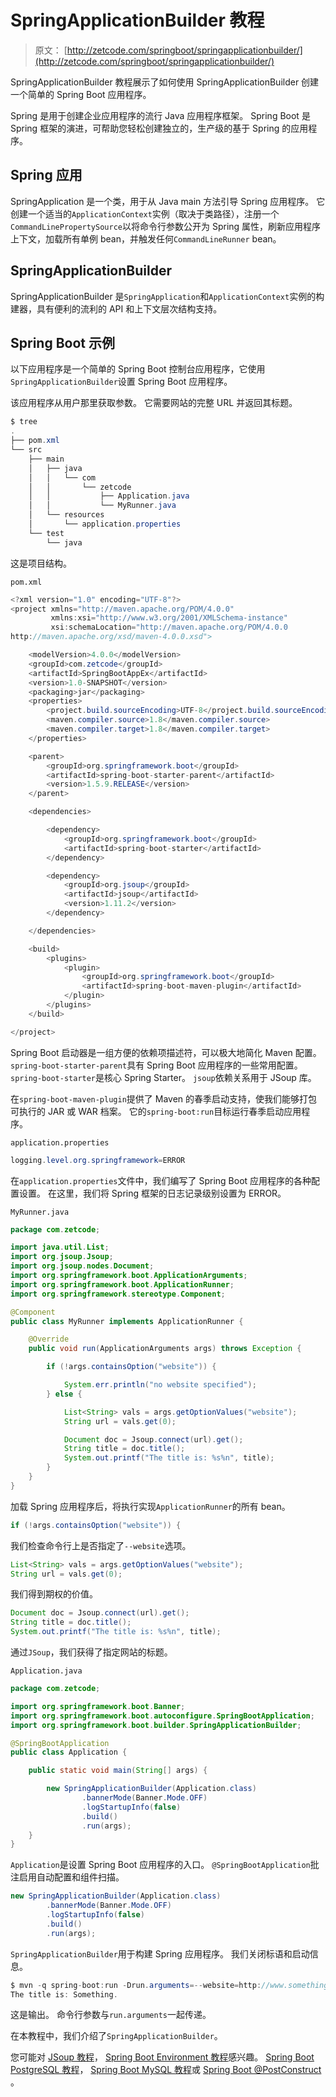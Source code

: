 # SpringApplicationBuilder 教程

> 原文： [http://zetcode.com/springboot/springapplicationbuilder/](http://zetcode.com/springboot/springapplicationbuilder/)

SpringApplicationBuilder 教程展示了如何使用 SpringApplicationBuilder 创建一个简单的 Spring Boot 应用程序。

Spring 是用于创建企业应用程序的流行 Java 应用程序框架。 Spring Boot 是 Spring 框架的演进，可帮助您轻松创建独立的，生产级的基于 Spring 的应用程序。

## Spring 应用

SpringApplication 是一个类，用于从 Java main 方法引导 Spring 应用程序。 它创建一个适当的`ApplicationContext`实例（取决于类路径），注册一个`CommandLinePropertySource`以将命令行参数公开为 Spring 属性，刷新应用程序上下文，加载所有单例 bean，并触发任何`CommandLineRunner` bean。

## SpringApplicationBuilder

SpringApplicationBuilder 是`SpringApplication`和`ApplicationContext`实例的构建器，具有便利的流利的 API 和上下文层次结构支持。

## Spring Boot 示例

以下应用程序是一个简单的 Spring Boot 控制台应用程序，它使用`SpringApplicationBuilder`设置 Spring Boot 应用程序。

该应用程序从用户那里获取参数。 它需要网站的完整 URL 并返回其标题。

```java
$ tree
.
├── pom.xml
└── src
    ├── main
    │   ├── java
    │   │   └── com
    │   │       └── zetcode
    │   │           ├── Application.java
    │   │           └── MyRunner.java
    │   └── resources
    │       └── application.properties
    └── test
        └── java

```

这是项目结构。

`pom.xml`

```java
<?xml version="1.0" encoding="UTF-8"?>
<project xmlns="http://maven.apache.org/POM/4.0.0" 
         xmlns:xsi="http://www.w3.org/2001/XMLSchema-instance" 
         xsi:schemaLocation="http://maven.apache.org/POM/4.0.0 
http://maven.apache.org/xsd/maven-4.0.0.xsd">

    <modelVersion>4.0.0</modelVersion>
    <groupId>com.zetcode</groupId>
    <artifactId>SpringBootAppEx</artifactId>
    <version>1.0-SNAPSHOT</version>
    <packaging>jar</packaging>
    <properties>
        <project.build.sourceEncoding>UTF-8</project.build.sourceEncoding>
        <maven.compiler.source>1.8</maven.compiler.source>
        <maven.compiler.target>1.8</maven.compiler.target>
    </properties>

    <parent>
        <groupId>org.springframework.boot</groupId>
        <artifactId>spring-boot-starter-parent</artifactId>
        <version>1.5.9.RELEASE</version>
    </parent>    

    <dependencies>

        <dependency>
            <groupId>org.springframework.boot</groupId>
            <artifactId>spring-boot-starter</artifactId>
        </dependency>        

        <dependency>
            <groupId>org.jsoup</groupId>
            <artifactId>jsoup</artifactId>
            <version>1.11.2</version>
        </dependency>        

    </dependencies>    

    <build>
        <plugins>
            <plugin>
                <groupId>org.springframework.boot</groupId>
                <artifactId>spring-boot-maven-plugin</artifactId>
            </plugin>            
        </plugins>
    </build>    

</project>

```

Spring Boot 启动器是一组方便的依赖项描述符，可以极大地简化 Maven 配置。 `spring-boot-starter-parent`具有 Spring Boot 应用程序的一些常用配置。 `spring-boot-starter`是核心 Spring Starter。 `jsoup`依赖关系用于 JSoup 库。

在`spring-boot-maven-plugin`提供了 Maven 的春季启动支持，使我们能够打包可执行的 JAR 或 WAR 档案。 它的`spring-boot:run`目标运行春季启动应用程序。

`application.properties`

```java
logging.level.org.springframework=ERROR

```

在`application.properties`文件中，我们编写了 Spring Boot 应用程序的各种配置设置。 在这里，我们将 Spring 框架的日志记录级别设置为 ERROR。

`MyRunner.java`

```java
package com.zetcode;

import java.util.List;
import org.jsoup.Jsoup;
import org.jsoup.nodes.Document;
import org.springframework.boot.ApplicationArguments;
import org.springframework.boot.ApplicationRunner;
import org.springframework.stereotype.Component;

@Component
public class MyRunner implements ApplicationRunner {

    @Override
    public void run(ApplicationArguments args) throws Exception {

        if (!args.containsOption("website")) {

            System.err.println("no website specified");
        } else {

            List<String> vals = args.getOptionValues("website");
            String url = vals.get(0);

            Document doc = Jsoup.connect(url).get();
            String title = doc.title();
            System.out.printf("The title is: %s%n", title);
        }
    }
}

```

加载 Spring 应用程序后，将执行实现`ApplicationRunner`的所有 bean。

```java
if (!args.containsOption("website")) {

```

我们检查命令行上是否指定了`--website`选项。

```java
List<String> vals = args.getOptionValues("website");
String url = vals.get(0);

```

我们得到期权的价值。

```java
Document doc = Jsoup.connect(url).get();
String title = doc.title();
System.out.printf("The title is: %s%n", title);

```

通过`JSoup`，我们获得了指定网站的标题。

`Application.java`

```java
package com.zetcode;

import org.springframework.boot.Banner;
import org.springframework.boot.autoconfigure.SpringBootApplication;
import org.springframework.boot.builder.SpringApplicationBuilder;

@SpringBootApplication
public class Application {

    public static void main(String[] args) {

        new SpringApplicationBuilder(Application.class)
                .bannerMode(Banner.Mode.OFF)
                .logStartupInfo(false)
                .build()
                .run(args);
    }
}

```

`Application`是设置 Spring Boot 应用程序的入口。 `@SpringBootApplication`批注启用自动配置和组件扫描。

```java
new SpringApplicationBuilder(Application.class)
        .bannerMode(Banner.Mode.OFF)
        .logStartupInfo(false)
        .build()
        .run(args);

```

`SpringApplicationBuilder`用于构建 Spring 应用程序。 我们关闭标语和启动信息。

```java
$ mvn -q spring-boot:run -Drun.arguments=--website=http://www.something.com
The title is: Something.

```

这是输出。 命令行参数与`run.arguments`一起传递。

在本教程中，我们介绍了`SpringApplicationBuilder`。

您可能对 [JSoup 教程](/java/jsoup/)， [Spring Boot Environment 教程](/articles/springbootenvironment/)感兴趣。 [Spring Boot PostgreSQL 教程](/springboot/postgresql/)， [Spring Boot MySQL 教程](/springboot/mysql/)或 [Spring Boot @PostConstruct](/springboot/postconstruct/) 。